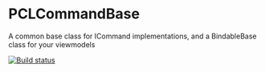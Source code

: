 PCLCommandBase
==============

A common base class for ICommand implementations, and a BindableBase class for your viewmodels

[![Build status](https://ci.appveyor.com/api/projects/status/rqc5vg54ch4ur57c/branch/master?svg=true)](https://ci.appveyor.com/project/AArnott/pclcommandbase/branch/master)
